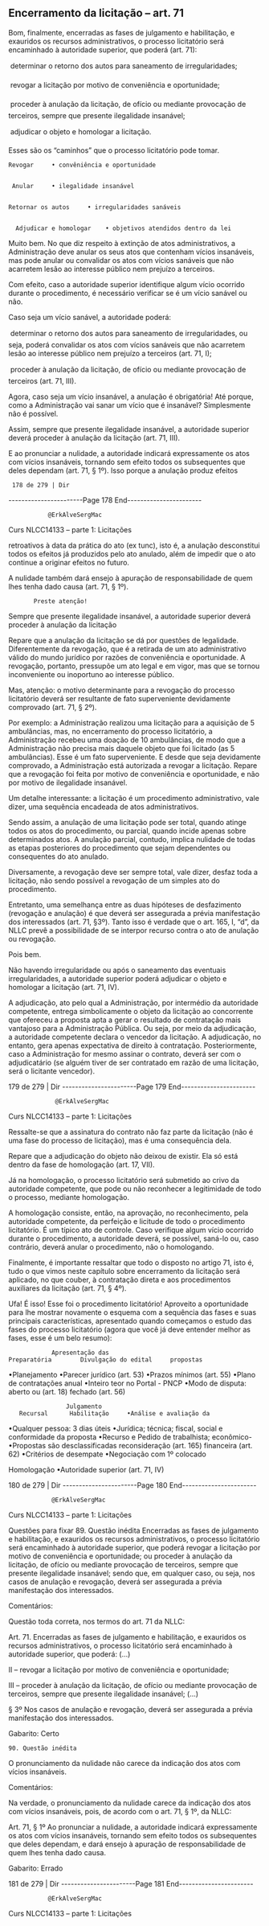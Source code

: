 ## Encerramento da licitação – art. 71
Bom, finalmente, encerradas as fases de julgamento e habilitação, e exauridos os recursos administrativos, o
processo licitatório será encaminhado à autoridade superior, que poderá (art. 71):

    determinar o retorno dos autos para saneamento de irregularidades;

    revogar a licitação por motivo de conveniência e oportunidade;

    proceder à anulação da licitação, de ofício ou mediante provocação de terceiros, sempre que presente
     ilegalidade insanável;

    adjudicar o objeto e homologar a licitação.

Esses são os “caminhos” que o processo licitatório pode tomar.


    Revogar     • convêniência e oportunidade


     Anular     • ilegalidade insanável


    Retornar os autos     • irregularidades sanáveis


      Adjudicar e homologar    • objetivos atendidos dentro da lei


Muito bem. No que diz respeito à extinção de atos administrativos, a Administração deve anular os seus atos que
contenham vícios insanáveis, mas pode anular ou convalidar os atos com vícios sanáveis que não acarretem lesão
ao interesse público nem prejuízo a terceiros.

Com efeito, caso a autoridade superior identifique algum vício ocorrido durante o procedimento, é necessário
verificar se é um vício sanável ou não.

Caso seja um vício sanável, a autoridade poderá:

    determinar o retorno dos autos para saneamento de irregularidades, ou seja, poderá convalidar os atos
     com vícios sanáveis que não acarretem lesão ao interesse público nem prejuízo a terceiros (art. 71, I);

    proceder à anulação da licitação, de ofício ou mediante provocação de terceiros (art. 71, III).

Agora, caso seja um vício insanável, a anulação é obrigatória! Até porque, como a Administração vai sanar um
vício que é insanável? Simplesmente não é possível.

Assim, sempre que presente ilegalidade insanável, a autoridade superior deverá proceder à anulação da licitação
(art. 71, III).

E ao pronunciar a nulidade, a autoridade indicará expressamente os atos com vícios insanáveis, tornando sem
efeito todos os subsequentes que deles dependam (art. 71, § 1º). Isso porque a anulação produz efeitos




     178 de 279 | Dir
-----------------------Page 178 End-----------------------

               @ErkAlveSergMac
 Curs         NLCC14133 – parte 1: Licitações


retroativos à data da prática do ato (ex tunc), isto é, a anulação desconstitui todos os efeitos já produzidos pelo ato
anulado, além de impedir que o ato continue a originar efeitos no futuro.

A nulidade também dará ensejo à apuração de responsabilidade de quem lhes tenha dado causa (art. 71, § 1º).


           Preste atenção!
   Sempre que presente ilegalidade insanável, a autoridade superior deverá proceder à anulação da
           licitação

Repare que a anulação da licitação se dá por questões de legalidade. Diferentemente da revogação, que é a
retirada de um ato administrativo válido do mundo jurídico por razões de conveniência e oportunidade. A
revogação, portanto, pressupõe um ato legal e em vigor, mas que se tornou inconveniente ou inoportuno ao
interesse público.

Mas, atenção: o motivo determinante para a revogação do processo licitatório deverá ser resultante de fato
superveniente devidamente comprovado (art. 71, § 2º).

Por exemplo: a Administração realizou uma licitação para a aquisição de 5 ambulâncias, mas, no encerramento do processo
licitatório, a Administração recebeu uma doação de 10 ambulâncias, de modo que a Administração não precisa mais daquele
objeto que foi licitado (as 5 ambulâncias). Esse é um fato superveniente. E desde que seja devidamente comprovado, a
Administração está autorizada a revogar a licitação. Repare que a revogação foi feita por motivo de conveniência e
oportunidade, e não por motivo de ilegalidade insanável.

Um detalhe interessante: a licitação é um procedimento administrativo, vale dizer, uma sequência encadeada de
atos administrativos.

Sendo assim, a anulação de uma licitação pode ser total, quando atinge todos os atos do procedimento, ou
parcial, quando incide apenas sobre determinados atos. A anulação parcial, contudo, implica nulidade de todas as
etapas posteriores do procedimento que sejam dependentes ou consequentes do ato anulado.

Diversamente, a revogação deve ser sempre total, vale dizer, desfaz toda a licitação, não sendo possível a
revogação de um simples ato do procedimento.

Entretanto, uma semelhança entre as duas hipóteses de desfazimento (revogação e anulação) é que deverá ser
assegurada a prévia manifestação dos interessados (art. 71, §3º). Tanto isso é verdade que o art. 165, I, “d”, da
NLLC prevê a possibilidade de se interpor recurso contra o ato de anulação ou revogação.

Pois bem.

Não havendo irregularidade ou após o saneamento das eventuais irregularidades, a autoridade superior poderá
adjudicar o objeto e homologar a licitação (art. 71, IV).

A adjudicação, ato pelo qual a Administração, por intermédio da autoridade competente, entrega
simbolicamente o objeto da licitação ao concorrente que ofereceu a proposta apta a gerar o resultado de
contratação mais vantajoso para a Administração Pública. Ou seja, por meio da adjudicação, a autoridade
competente declara o vencedor da licitação. A adjudicação, no entanto, gera apenas expectativa de direito à
contratação. Posteriormente, caso a Administração for mesmo assinar o contrato, deverá ser com o adjudicatário
(se alguém tiver de ser contratado em razão de uma licitação, será o licitante vencedor).



 179 de 279 | Dir
-----------------------Page 179 End-----------------------

                 @ErkAlveSergMac
 Curs           NLCC14133 – parte 1: Licitações


Ressalte-se que a assinatura do contrato não faz parte da licitação (não é uma fase do processo de licitação),
mas é uma consequência dela.

Repare que a adjudicação do objeto não deixou de existir. Ela só está dentro da fase de homologação (art. 17, VII).

Já na homologação, o processo licitatório será submetido ao crivo da autoridade competente, que pode ou não
reconhecer a legitimidade de todo o processo, mediante homologação.

A homologação consiste, então, na aprovação, no reconhecimento, pela autoridade competente, da perfeição e
licitude de todo o procedimento licitatório. É um típico ato de controle. Caso verifique algum vício ocorrido
durante o procedimento, a autoridade deverá, se possível, saná-lo ou, caso contrário, deverá anular o
procedimento, não o homologando.

Finalmente, é importante ressaltar que todo o disposto no artigo 71, isto é, tudo o que vimos neste capítulo sobre
encerramento da licitação será aplicado, no que couber, à contratação direta e aos procedimentos auxiliares da
licitação (art. 71, § 4º).

Ufa! É isso! Esse foi o procedimento licitatório! Aproveito a oportunidade para lhe mostrar novamente o esquema
com a sequência das fases e suas principais características, apresentado quando começamos o estudo das fases
do processo licitatório (agora que você já deve entender melhor as fases, esse é um belo resumo):

                Apresentação das
    Preparatória        Divulgação do edital     propostas
 •Planejamento
           •Parecer jurídico (art. 53)    •Prazos mínimos (art. 55)
 •Plano de contratações anual
           •Inteiro teor no Portal - PNCP      •Modo de disputa: aberto ou
  (art. 18)
                  fechado (art. 56)




                    Julgamento
       Recursal      Habilitação     •Análise e avaliação da
 •Qualquer pessoa: 3 dias úteis     •Jurídica; técnica; fiscal, social e conformidade da proposta
 •Recurso e Pedido de      trabalhista; econômico-       •Propostas são desclassificadas
  reconsideração (art. 165)     financeira (art. 62)     •Critérios de desempate
                 •Negociação com 1º colocado




   Homologação
 •Autoridade superior (art. 71, IV)




 180 de 279 | Dir
-----------------------Page 180 End-----------------------

                @ErkAlveSergMac
 Curs          NLCC14133 – parte 1: Licitações


Questões para fixar
89. Questão inédita
Encerradas as fases de julgamento e habilitação, e exauridos os recursos administrativos, o processo licitatório
será encaminhado à autoridade superior, que poderá revogar a licitação por motivo de conveniência e
oportunidade; ou proceder à anulação da licitação, de ofício ou mediante provocação de terceiros, sempre que
presente ilegalidade insanável; sendo que, em qualquer caso, ou seja, nos casos de anulação e revogação, deverá
ser assegurada a prévia manifestação dos interessados.

Comentários:

Questão toda correta, nos termos do art. 71 da NLLC:

Art. 71. Encerradas as fases de julgamento e habilitação, e exauridos os recursos administrativos, o processo licitatório
será encaminhado à autoridade superior, que poderá: (...)

II – revogar a licitação por motivo de conveniência e oportunidade;

III – proceder à anulação da licitação, de ofício ou mediante provocação de terceiros, sempre que presente ilegalidade
insanável; (...)

§ 3º Nos casos de anulação e revogação, deverá ser assegurada a prévia manifestação dos interessados.

Gabarito: Certo

    90. Questão inédita
O pronunciamento da nulidade não carece da indicação dos atos com vícios insanáveis.

Comentários:

Na verdade, o pronunciamento da nulidade carece da indicação dos atos com vícios insanáveis, pois, de acordo
com o art. 71, § 1º, da NLLC:

Art. 71, § 1º Ao pronunciar a nulidade, a autoridade indicará expressamente os atos com vícios insanáveis,
tornando sem efeito todos os subsequentes que deles dependam, e dará ensejo à apuração de responsabilidade de
quem lhes tenha dado causa.

Gabarito: Errado




 181 de 279 | Dir
-----------------------Page 181 End-----------------------

               @ErkAlveSergMac
 Curs         NLCC14133 – parte 1: Licitações